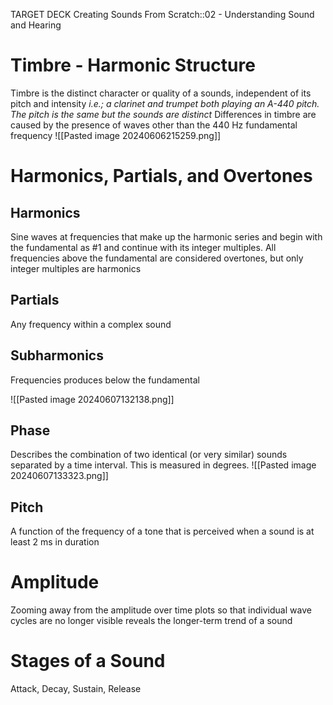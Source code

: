 TARGET DECK
Creating Sounds From Scratch::02 - Understanding Sound and Hearing

# Timbre - Harmonic Structure <!--fc-->
Timbre is the distinct character or quality of a sounds, independent of its pitch and intensity
*i.e.; a clarinet and trumpet both playing an A-440 pitch. The pitch is the same but the sounds are distinct*
Differences in timbre are caused by the presence of waves other than the 440 Hz fundamental frequency
![[Pasted image 20240606215259.png]]
<!--ID: 1717732422282-->


# Harmonics, Partials, and Overtones

## Harmonics <!--fc-->
Sine waves at frequencies that make up the harmonic series and begin with the fundamental as #1 and continue with its integer multiples. All frequencies above the fundamental are considered overtones, but only integer multiples are harmonics
<!--ID: 1717789107600-->


## Partials <!--fc-->
Any frequency within a complex sound
<!--ID: 1717789107608-->


## Subharmonics <!--fc-->
Frequencies produces below the fundamental
<!--ID: 1717789107614-->


![[Pasted image 20240607132138.png]]

## Phase <!--fc-->
Describes the combination of two identical (or very similar) sounds separated by a time interval. This is measured in degrees.
![[Pasted image 20240607133323.png]]
<!--ID: 1717789107619-->


## Pitch <!--fc-->
A function of the frequency of a tone that is perceived when a sound is at least 2 ms in duration
<!--ID: 1717789107623-->


# Amplitude <!--fc-->
Zooming away from the amplitude over time plots so that individual wave cycles are no longer visible reveals the longer-term trend of a sound
<!--ID: 1717789107628-->


# Stages of a Sound <!--fc-->
Attack, Decay, Sustain, Release
<!--ID: 1717789107633-->
